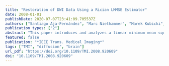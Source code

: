 ```yaml
---
title: "Restoration of DWI Data Using a Rician LMMSE Estimator"
date: 2008-01-01
publishDate: 2020-07-07T23:41:09.705537Z
authors: ["Santiago Aja-Fernández", "Marc Niethammer", "Marek Kubicki", "Martha Elizabeth Shenton", "Carl-Fredrik Westin"]
publication_types: ["2"]
abstract: "This paper introduces and analyzes a linear minimum mean square error (LMMSE) estimator using a Rician noise model and its recursive version (RLMMSE) for the restoration of diffusion weighted images. A method to estimate the noise level based on local estimations of mean or variance is used to automatically parametrize the estimator. The restoration performance is evaluated using quality indexes and compared to alternative estimation schemes. The overall scheme is simple, robust, fast, and improves estimations. Filtering diffusion weighted magnetic resonance imaging (DW-MRI) with the proposed methodology leads to more accurate tensor estimations. Real and synthetic datasets are analyzed."
featured: false
publication: "*IEEE Trans. Medical Imaging*"
tags: ["TMI", "diffusion", "brain"]
url_pdf: "https://doi.org/10.1109/TMI.2008.920609"
doi: "10.1109/TMI.2008.920609"
---
```


